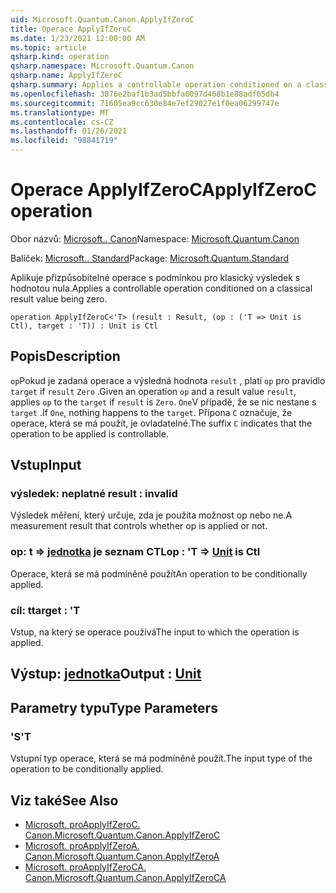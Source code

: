 ```yaml
---
uid: Microsoft.Quantum.Canon.ApplyIfZeroC
title: Operace ApplyIfZeroC
ms.date: 1/23/2021 12:00:00 AM
ms.topic: article
qsharp.kind: operation
qsharp.namespace: Microsoft.Quantum.Canon
qsharp.name: ApplyIfZeroC
qsharp.summary: Applies a controllable operation conditioned on a classical result value being zero.
ms.openlocfilehash: 3876e2baf1b3ad5bbfa0097d468b1e88adf05db4
ms.sourcegitcommit: 71605ea9cc630e84e7ef29027e1f0ea06299747e
ms.translationtype: MT
ms.contentlocale: cs-CZ
ms.lasthandoff: 01/26/2021
ms.locfileid: "98841719"
---
```

# <a name="applyifzeroc-operation"></a><span data-ttu-id="415e2-102">Operace ApplyIfZeroC</span><span class="sxs-lookup"><span data-stu-id="415e2-102">ApplyIfZeroC operation</span></span>

<span data-ttu-id="415e2-103">Obor názvů: [Microsoft.. Canon](xref:Microsoft.Quantum.Canon)</span><span class="sxs-lookup"><span data-stu-id="415e2-103">Namespace: [Microsoft.Quantum.Canon](xref:Microsoft.Quantum.Canon)</span></span>

<span data-ttu-id="415e2-104">Balíček: [Microsoft.. Standard](https://nuget.org/packages/Microsoft.Quantum.Standard)</span><span class="sxs-lookup"><span data-stu-id="415e2-104">Package: [Microsoft.Quantum.Standard](https://nuget.org/packages/Microsoft.Quantum.Standard)</span></span>


<span data-ttu-id="415e2-105">Aplikuje přizpůsobitelné operace s podmínkou pro klasický výsledek s hodnotou nula.</span><span class="sxs-lookup"><span data-stu-id="415e2-105">Applies a controllable operation conditioned on a classical result value being zero.</span></span>

```qsharp
operation ApplyIfZeroC<'T> (result : Result, (op : ('T => Unit is Ctl), target : 'T)) : Unit is Ctl
```


## <a name="description"></a><span data-ttu-id="415e2-106">Popis</span><span class="sxs-lookup"><span data-stu-id="415e2-106">Description</span></span>

<span data-ttu-id="415e2-107">`op`Pokud je zadaná operace a výsledná hodnota `result` , platí `op` pro pravidlo `target` if `result` `Zero` .</span><span class="sxs-lookup"><span data-stu-id="415e2-107">Given an operation `op` and a result value `result`, applies `op` to the `target` if `result` is `Zero`.</span></span> <span data-ttu-id="415e2-108">`One`V případě, že se nic nestane s `target` .</span><span class="sxs-lookup"><span data-stu-id="415e2-108">If `One`, nothing happens to the `target`.</span></span>
<span data-ttu-id="415e2-109">Přípona `C` označuje, že operace, která se má použít, je ovladatelné.</span><span class="sxs-lookup"><span data-stu-id="415e2-109">The suffix `C` indicates that the operation to be applied is controllable.</span></span>

## <a name="input"></a><span data-ttu-id="415e2-110">Vstup</span><span class="sxs-lookup"><span data-stu-id="415e2-110">Input</span></span>

### <a name="result--__invalidresult__"></a><span data-ttu-id="415e2-111">výsledek: __neplatné <Result>__</span><span class="sxs-lookup"><span data-stu-id="415e2-111">result : __invalid<Result>__</span></span>

<span data-ttu-id="415e2-112">Výsledek měření, který určuje, zda je použita možnost op nebo ne.</span><span class="sxs-lookup"><span data-stu-id="415e2-112">A measurement result that controls whether op is applied or not.</span></span>


### <a name="op--t--unit--is-ctl"></a><span data-ttu-id="415e2-113">op: t => [jednotka](xref:microsoft.quantum.lang-ref.unit)  je seznam CTL</span><span class="sxs-lookup"><span data-stu-id="415e2-113">op : 'T => [Unit](xref:microsoft.quantum.lang-ref.unit)  is Ctl</span></span>

<span data-ttu-id="415e2-114">Operace, která se má podmíněně použít</span><span class="sxs-lookup"><span data-stu-id="415e2-114">An operation to be conditionally applied.</span></span>


### <a name="target--t"></a><span data-ttu-id="415e2-115">cíl: t</span><span class="sxs-lookup"><span data-stu-id="415e2-115">target : 'T</span></span>

<span data-ttu-id="415e2-116">Vstup, na který se operace používá</span><span class="sxs-lookup"><span data-stu-id="415e2-116">The input to which the operation is applied.</span></span>



## <a name="output--unit"></a><span data-ttu-id="415e2-117">Výstup: [jednotka](xref:microsoft.quantum.lang-ref.unit)</span><span class="sxs-lookup"><span data-stu-id="415e2-117">Output : [Unit](xref:microsoft.quantum.lang-ref.unit)</span></span>



## <a name="type-parameters"></a><span data-ttu-id="415e2-118">Parametry typu</span><span class="sxs-lookup"><span data-stu-id="415e2-118">Type Parameters</span></span>

### <a name="t"></a><span data-ttu-id="415e2-119">'S</span><span class="sxs-lookup"><span data-stu-id="415e2-119">'T</span></span>

<span data-ttu-id="415e2-120">Vstupní typ operace, která se má podmíněně použít.</span><span class="sxs-lookup"><span data-stu-id="415e2-120">The input type of the operation to be conditionally applied.</span></span>

## <a name="see-also"></a><span data-ttu-id="415e2-121">Viz také</span><span class="sxs-lookup"><span data-stu-id="415e2-121">See Also</span></span>

- [<span data-ttu-id="415e2-122">Microsoft. proApplyIfZeroC. Canon.</span><span class="sxs-lookup"><span data-stu-id="415e2-122">Microsoft.Quantum.Canon.ApplyIfZeroC</span></span>](xref:Microsoft.Quantum.Canon.ApplyIfZeroC)
- [<span data-ttu-id="415e2-123">Microsoft. proApplyIfZeroA. Canon.</span><span class="sxs-lookup"><span data-stu-id="415e2-123">Microsoft.Quantum.Canon.ApplyIfZeroA</span></span>](xref:Microsoft.Quantum.Canon.ApplyIfZeroA)
- [<span data-ttu-id="415e2-124">Microsoft. proApplyIfZeroCA. Canon.</span><span class="sxs-lookup"><span data-stu-id="415e2-124">Microsoft.Quantum.Canon.ApplyIfZeroCA</span></span>](xref:Microsoft.Quantum.Canon.ApplyIfZeroCA)